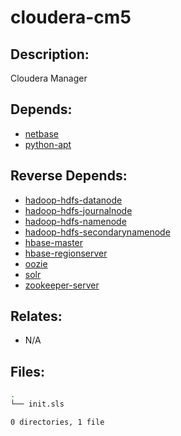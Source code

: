 # cloudera-cm5

## Description:

Cloudera Manager

## Depends:

  -  [netbase](salt/netbase)
  -  [python-apt](salt/python-apt)

## Reverse Depends:

  -  [hadoop-hdfs-datanode](salt/hadoop-hdfs-datanode)
  -  [hadoop-hdfs-journalnode](salt/hadoop-hdfs-journalnode)
  -  [hadoop-hdfs-namenode](salt/hadoop-hdfs-namenode)
  -  [hadoop-hdfs-secondarynamenode](salt/hadoop-hdfs-secondarynamenode)
  -  [hbase-master](salt/hbase-master)
  -  [hbase-regionserver](salt/hbase-regionserver)
  -  [oozie](salt/oozie)
  -  [solr](salt/solr)
  -  [zookeeper-server](salt/zookeeper-server)

## Relates:

  -  N/A

## Files:

```bash
.
└── init.sls

0 directories, 1 file
```
